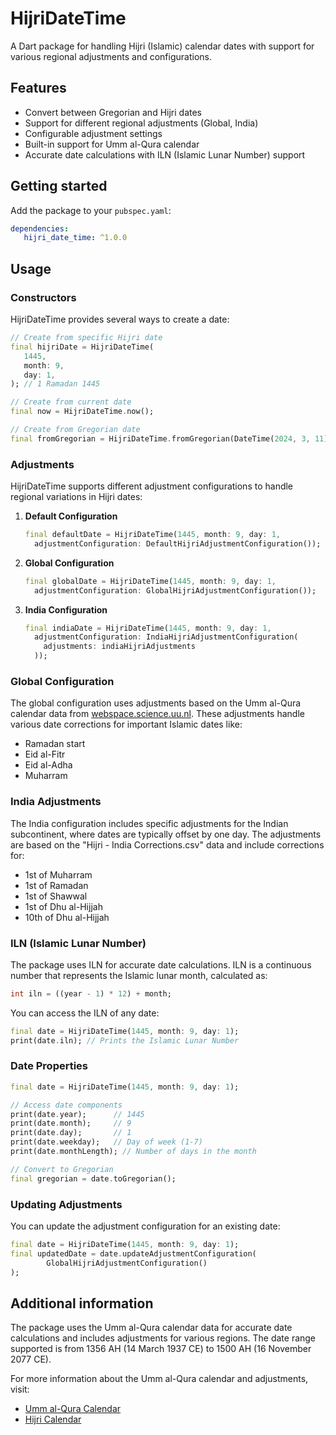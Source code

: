# HijriDateTime

A Dart package for handling Hijri (Islamic) calendar dates with support for various regional adjustments and configurations.

## Features

- Convert between Gregorian and Hijri dates
- Support for different regional adjustments (Global, India)
- Configurable adjustment settings
- Built-in support for Umm al-Qura calendar
- Accurate date calculations with ILN (Islamic Lunar Number) support

## Getting started

Add the package to your `pubspec.yaml`:

```yaml
dependencies:
   hijri_date_time: ^1.0.0
```

## Usage

### Constructors

HijriDateTime provides several ways to create a date:

```dart
// Create from specific Hijri date
final hijriDate = HijriDateTime(
   1445,
   month: 9,
   day: 1,
); // 1 Ramadan 1445

// Create from current date
final now = HijriDateTime.now();

// Create from Gregorian date
final fromGregorian = HijriDateTime.fromGregorian(DateTime(2024, 3, 11));
```

### Adjustments

HijriDateTime supports different adjustment configurations to handle regional variations in Hijri dates:

1. **Default Configuration**
   ```dart
   final defaultDate = HijriDateTime(1445, month: 9, day: 1,
     adjustmentConfiguration: DefaultHijriAdjustmentConfiguration());
   ```

2. **Global Configuration**
   ```dart
   final globalDate = HijriDateTime(1445, month: 9, day: 1,
     adjustmentConfiguration: GlobalHijriAdjustmentConfiguration());
   ```

3. **India Configuration**
   ```dart
   final indiaDate = HijriDateTime(1445, month: 9, day: 1,
     adjustmentConfiguration: IndiaHijriAdjustmentConfiguration(
       adjustments: indiaHijriAdjustments
     ));
   ```

### Global Configuration

The global configuration uses adjustments based on the Umm al-Qura calendar data from [webspace.science.uu.nl](https://webspace.science.uu.nl/~gent0113/islam/ummalqura.htm). These adjustments handle various date corrections for important Islamic dates like:

- Ramadan start
- Eid al-Fitr
- Eid al-Adha
- Muharram

### India Adjustments

The India configuration includes specific adjustments for the Indian subcontinent, where dates are typically offset by one day. The adjustments are based on the "Hijri - India Corrections.csv" data and include corrections for:

- 1st of Muharram
- 1st of Ramadan
- 1st of Shawwal
- 1st of Dhu al-Hijjah
- 10th of Dhu al-Hijjah

### ILN (Islamic Lunar Number)

The package uses ILN for accurate date calculations. ILN is a continuous number that represents the Islamic lunar month, calculated as:

```dart
int iln = ((year - 1) * 12) + month;
```

You can access the ILN of any date:

```dart
final date = HijriDateTime(1445, month: 9, day: 1);
print(date.iln); // Prints the Islamic Lunar Number
```

### Date Properties

```dart
final date = HijriDateTime(1445, month: 9, day: 1);

// Access date components
print(date.year);      // 1445
print(date.month);     // 9
print(date.day);       // 1
print(date.weekday);   // Day of week (1-7)
print(date.monthLength); // Number of days in the month

// Convert to Gregorian
final gregorian = date.toGregorian();
```

### Updating Adjustments

You can update the adjustment configuration for an existing date:

```dart
final date = HijriDateTime(1445, month: 9, day: 1);
final updatedDate = date.updateAdjustmentConfiguration(
        GlobalHijriAdjustmentConfiguration()
);
```

## Additional information

The package uses the Umm al-Qura calendar data for accurate date calculations and includes adjustments for various regions. The date range supported is from 1356 AH (14 March 1937 CE) to 1500 AH (16 November 2077 CE).

For more information about the Umm al-Qura calendar and adjustments, visit:
- [Umm al-Qura Calendar](https://webspace.science.uu.nl/~gent0113/islam/ummalqura.htm)
- [Hijri Calendar](https://en.wikipedia.org/wiki/Islamic_calendar)
